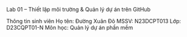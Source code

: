 Lab 01 – Thiết lập môi trường & Quản lý dự án trên GitHub

 Thông tin sinh viên
 Họ tên: Đường Xuân Đô
 MSSV: N23DCPT013
 Lớp: D23CQPT01-N
 Môn học: Quản lý dự án phần mềm
